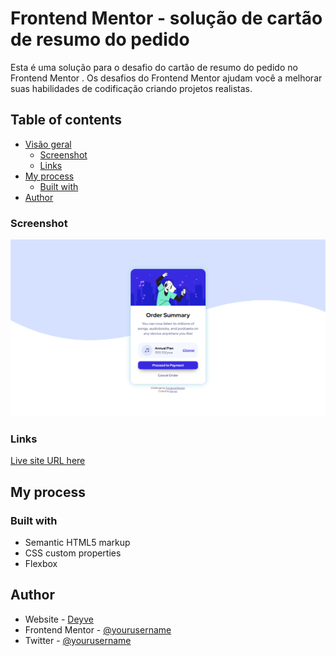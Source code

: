 # Frontend Mentor - solução de cartão de resumo do pedido

Esta é uma solução para o desafio do cartão de resumo do pedido no Frontend Mentor . Os desafios do Frontend Mentor ajudam você a melhorar suas habilidades de codificação criando projetos realistas.

## Table of contents

- [Visão geral](#overview)
  - [Screenshot](#screenshot)
  - [Links](#links)
- [My process](#my-process)
  - [Built with](#built-with)
- [Author](#author)

### Screenshot

![](./images/screenshot.png)


### Links

[Live site URL here](https://deyvesu.github.io/order-summary/)

## My process

### Built with

- Semantic HTML5 markup
- CSS custom properties
- Flexbox

## Author

- Website - [Deyve](https://github.com/Deyvesu)
- Frontend Mentor - [@yourusername](https://www.frontendmentor.io/profile/Deyvesu)
- Twitter - [@yourusername](https://twitter.com/Anteikhu_D)

